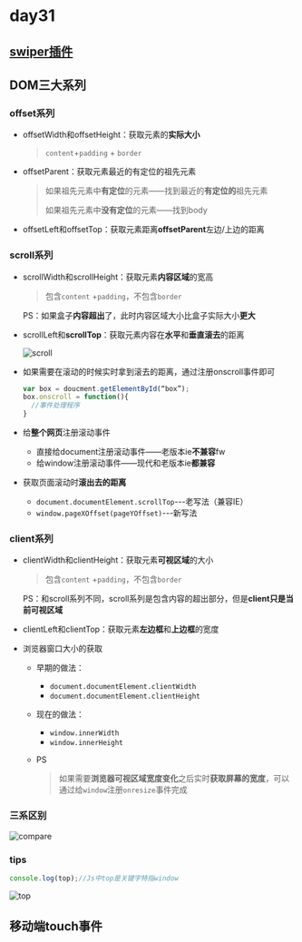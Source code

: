 # day31

## [swiper插件](https://www.swiper.com.cn/)

## DOM三大系列

### offset系列

- offsetWidth和offsetHeight：获取元素的**实际大小**

  > `content`+`padding` + `border`

- offsetParent：获取元素最近的有定位的祖先元素

  > 如果祖先元素中**有定位**的元素——找到最近的**有定位的**祖先元素
  >
  > 如果祖先元素中**没有定位**的元素——找到body

- offsetLeft和offsetTop：获取元素距离**offsetParent**左边/上边的距离

### scroll系列

- scrollWidth和scrollHeight：获取元素**内容区域**的宽高

  > 包含`content` +`padding`，不包含`border`

  PS：如果盒子**内容超出**了，此时内容区域大小比盒子实际大小**更大**

- scrollLeft和**scrollTop**：获取元素内容在**水平**和**垂直滚去**的距离

  ![scroll](D:\1_2020Web\Note\05_WebAPI\day_31\media\scroll.png)

- 如果需要在滚动的时候实时拿到滚去的距离，通过注册onscroll事件即可

  ```js
  var box = doucment.getElementById(“box”);
  box.onscroll = function(){
  	//事件处理程序
  }
  ```

- 给**整个网页**注册滚动事件

  - 直接给document注册滚动事件——老版本ie**不兼容**fw
  - 给window注册滚动事件——现代和老版本ie**都兼容**

- 获取页面滚动时**滚出去的距离**

  - `document.documentElement.scrollTop`---老写法（兼容IE）
  - `window.pageXOffset(pageYOffset)`---新写法

### client系列

- clientWidth和clientHeight：获取元素**可视区域**的大小

  > 包含`content` +`padding`，不包含`border`

  PS：和scroll系列不同，scroll系列是包含内容的超出部分，但是**client只是当前可视区域**

- clientLeft和clientTop：获取元素**左边框**和**上边框**的宽度

- 浏览器窗口大小的获取

  - 早期的做法：

    - `document.documentElement.clientWidth`
    - `document.documentElement.clientHeight`

  - 现在的做法：

    - `window.innerWidth`
    - `window.innerHeight`

  - PS

    > 如果需要**浏览器可视区域宽度变化**之后实时**获取屏幕的宽度**，可以通过给`window`注册`onresize`事件完成

### 三系区别

![compare](D:\1_2020Web\Note\05_WebAPI\day_31\media\compare.png)

### tips

```js
console.log(top);//Js中top是关键字特指window
```

![top](D:\1_2020Web\Note\05_WebAPI\day_31\media\top.jpg)

## 移动端touch事件